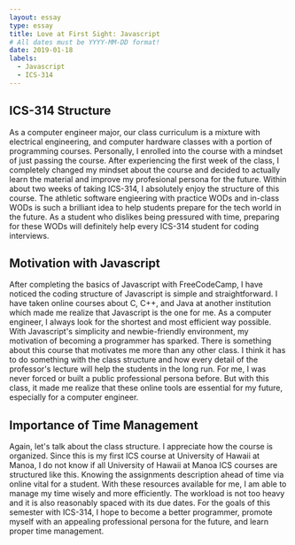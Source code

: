 ```yaml
---
layout: essay
type: essay
title: Love at First Sight: Javascript
# All dates must be YYYY-MM-DD format!
date: 2019-01-18
labels:
  - Javascript
  - ICS-314
---
```


## ICS-314 Structure

As a computer engineer major, our class curriculum is a mixture with electrical engineering, and computer hardware classes with a portion of programming courses. Personally, I enrolled into the course with a mindset of just passing the course. After experiencing the first week of the class, I completely changed my mindset about the course and decided to actually learn the material and improve my profesional persona for the future. Within about two weeks of taking ICS-314, I absolutely enjoy the structure of this course. The athletic software engieering with practice WODs and in-class WODs is such a brilliant idea to help students prepare for the tech world in the future. As a student who dislikes being pressured with time, preparing for these WODs will definitely help every ICS-314 student for coding interviews.

## Motivation with Javascript

After completing the basics of Javascript with FreeCodeCamp, I have noticed the coding structure of Javascript is simple and straightforward. I have taken online courses about C, C++, and Java at another institution which made me realize that Javascript is the one for me. As a computer engineer, I always look for the shortest and most efficient way possible. With Javascript's simplicity and newbie-friendly environment, my motivation of becoming a programmer has sparked. There is something about this course that motivates me more than any other class. I think it has to do something with the class structure and how every detail of the professor's lecture will help the students in the long run. For me, I was never forced or built a public professional persona before. But with this class, it made me realize that these online tools are essential for my future, especially for a computer engineer.

## Importance of Time Management

Again, let's talk about the class structure. I appreciate how the course is organized. Since this is my first ICS course at University of Hawaii at Manoa, I do not know if all University of Hawaii at Manoa ICS courses are structured like this. Knowing the assignments description ahead of time via online vital for a student. With these resources available for me, I am able to manage my time wisely and more efficiently. The workload is not too heavy and it is also reasonably spaced with its due dates. For the goals of this semester with ICS-314, I hope to become a better programmer, promote myself with an appealing professional persona for the future, and learn proper time management.
